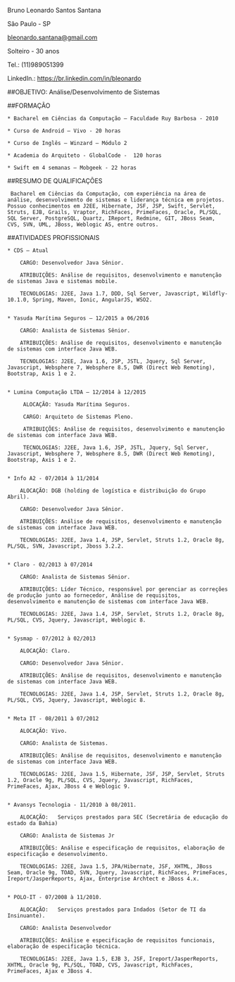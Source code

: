 ﻿Bruno Leonardo Santos Santana 			São Paulo - SPbleonardo.santana@gmail.com 							Solteiro - 30 anosTel.: (11)989051399						LinkedIn.: https://br.linkedin.com/in/bleonardo##OBJETIVO: Análise/Desenvolvimento de Sistemas##FORMAÇÃO	* Bacharel em Ciências da Computação – Faculdade Ruy Barbosa - 2010	* Curso de Android – Vivo - 20 horas	* Curso de Inglês – Winzard – Módulo 2	* Academia do Arquiteto - GlobalCode -  120 horas	* Swift em 4 semanas – Mobgeek - 22 horas ##RESUMO DE QUALIFICAÇÕES 	 Bacharel em Ciências da Computação, com experiência na área de análise, desenvolvimento de sistemas e liderança técnica em projetos. Possuo conhecimentos em J2EE, Hibernate, JSF, JSP, Swift, Servlet, Struts, EJB, Grails, Vraptor, RichFaces, PrimeFaces, Oracle, PL/SQL, SQL Server, PostgreSQL, Quartz, IReport, Redmine, GIT, JBoss Seam, CVS, SVN, UML, JBoss, Weblogic AS, entre outros. ##ATIVIDADES PROFISSIONAIS	* CDS – Atual		CARGO: Desenvolvedor Java Sênior.		ATRIBUIÇÕES: Análise de requisitos, desenvolvimento e manutenção de sistemas Java e sistemas mobile.		TECNOLOGIAS: J2EE, Java 1.7, DDD, Sql Server, Javascript, Wildfly-10.1.0, Spring, Maven, Ionic, AngularJS, WSO2.	* Yasuda Marítima Seguros – 12/2015 a 06/2016		CARGO: Analista de Sistemas Sênior.		ATRIBUIÇÕES: Análise de requisitos, desenvolvimento e manutenção de sistemas com interface Java WEB.		TECNOLOGIAS: J2EE, Java 1.6, JSP, JSTL, Jquery, Sql Server, Javascript, Websphere 7, Websphere 8.5, DWR (Direct Web Remoting), Bootstrap, Axis 1 e 2.	 	* Lumina Computação LTDA – 12/2014 à 12/2015	 		 ALOCAÇÃO: Yasuda Marítima Seguros.		 		 CARGO: Arquiteto de Sistemas Pleno.		 		 ATRIBUIÇÕES: Análise de requisitos, desenvolvimento e manutenção de sistemas com interface Java WEB.		 		 TECNOLOGIAS: J2EE, Java 1.6, JSP, JSTL, Jquery, Sql Server, Javascript, Websphere 7, Websphere 8.5, DWR (Direct Web Remoting), Bootstrap, Axis 1 e 2.	* Info A2 - 07/2014 à 11/2014		ALOCAÇÃO: DGB (holding de logística e distribuição do Grupo Abril).					CARGO: Desenvolvedor Java Sênior.		ATRIBUIÇÕES: Análise de requisitos, desenvolvimento e manutenção de sistemas com interface Java WEB.		TECNOLOGIAS: J2EE, Java 1.4, JSP, Servlet, Struts 1.2, Oracle 8g, PL/SQL, SVN, Javascript, Jboss 3.2.2.		* Claro - 02/2013 à 07/2014		CARGO: Analista de Sistemas Sênior.		ATRIBUIÇÕES: Líder Técnico, responsável por gerenciar as correções de produção junto ao fornecedor, Análise de requisitos, desenvolvimento e manutenção de sistemas com interface Java WEB.		TECNOLOGIAS: J2EE, Java 1.4, JSP, Servlet, Struts 1.2, Oracle 8g, PL/SQL, CVS, Jquery, Javascript, Weblogic 8.	* Sysmap - 07/2012 à 02/2013		ALOCAÇÃO: Claro.		CARGO: Desenvolvedor Java Sênior.		ATRIBUIÇÕES: Análise de requisitos, desenvolvimento e manutenção de sistemas com interface Java WEB.		TECNOLOGIAS: J2EE, Java 1.4, JSP, Servlet, Struts 1.2, Oracle 8g, PL/SQL, CVS, Jquery, Javascript, Weblogic 8.	* Meta IT - 08/2011 à 07/2012		ALOCAÇÃO: Vivo.		CARGO: Analista de Sistemas.		ATRIBUIÇÕES: Análise de requisitos, desenvolvimento e manutenção de sistemas com interface Java WEB.		TECNOLOGIAS: J2EE, Java 1.5, Hibernate, JSF, JSP, Servlet, Struts 1.2, Oracle 9g, PL/SQL, CVS, Jquery, Javascript, RichFaces, PrimeFaces, Ajax, JBoss 4 e Weblogic 9.	* Avansys Tecnologia - 11/2010 à 08/2011.		ALOCAÇÃO:   Serviços prestados para SEC (Secretária de educação do estado da Bahia)		CARGO: Analista de Sistemas Jr		ATRIBUIÇÕES: Análise e especificação de requisitos, elaboração de especificação e desenvolvimento.		TECNOLOGIAS: J2EE, Java 1.5, JPA/Hibernate, JSF, XHTML, JBoss Seam, Oracle 9g, TOAD, SVN, Jquery, Javascript, RichFaces, PrimeFaces, Ireport/JasperReports, Ajax, Enterprise Archtect e JBoss 4.x.	* POLO-IT - 07/2008 à 11/2010.		ALOCAÇÃO:   Serviços prestados para Indados (Setor de TI da Insinuante).			CARGO: Analista Desenvolvedor		ATRIBUIÇÕES: Análise e especificação de requisitos funcionais, elaboração de especificação técnica.		TECNOLOGIAS: J2EE, Java 1.5, EJB 3, JSF, Ireport/JasperReports, XHTML, Oracle 9g, PL/SQL, TOAD, CVS, Javascript, RichFaces, PrimeFaces, Ajax e JBoss 4.  